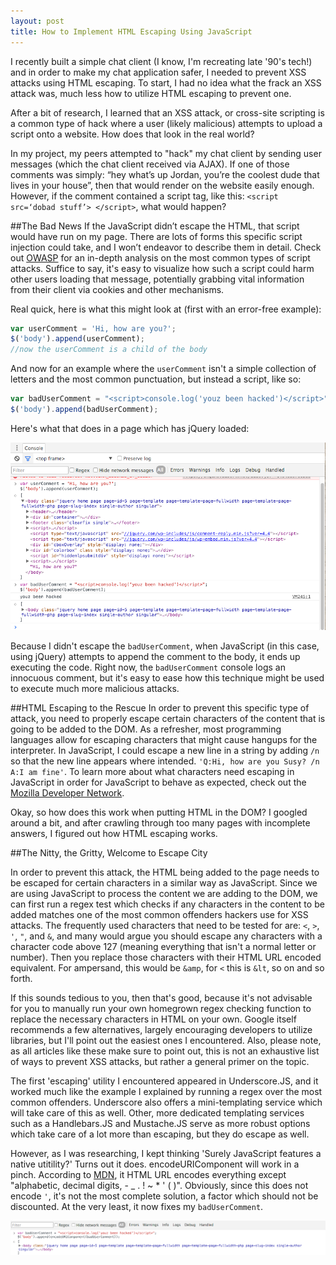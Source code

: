 ```yaml
---
layout: post
title: How to Implement HTML Escaping Using JavaScript
---
```

I recently built a simple chat client (I know, I'm recreating late '90's tech!) and in order to make my chat application safer, I needed to prevent XSS attacks using HTML escaping. To start, I had no idea what the frack an XSS attack was, much less how to utilize HTML escaping to prevent one.

After a bit of research, I learned that an XSS attack, or cross-site scripting is a common type of hack where a user (likely malicious) attempts to upload a script onto a website. How does that look in the real world?

In my project, my peers attempted to "hack" my chat client by sending user messages (which the chat client received via AJAX). If one of those comments was simply: “hey what’s up Jordan, you’re the coolest dude that lives in your house”, then that would render on the website easily enough. However, if the comment contained a script tag, like this: `<script src=‘dobad stuff’> </script>`, what would happen?

##The Bad News
If the JavaScript didn’t escape the HTML, that script would have run on my page. There are lots of forms this specific script injection could take, and I won’t endeavor to describe them in detail. Check out [OWASP](https://www.owasp.org/index.php/Cross-site_Scripting_(XSS)) for an in-depth analysis on the most common types of script attacks. Suffice to say, it's easy to visualize how such a script could harm other users loading that message, potentially grabbing vital information from their client via cookies and other mechanisms.

Real quick, here is what this might look at (first with an error-free example):

```javascript
var userComment = 'Hi, how are you?';
$('body').append(userComment);
//now the userComment is a child of the body
```
And now for an example where the `userComment` isn't a simple collection of letters and the most common punctuation, but instead a script, like so:

```javascript
var badUserComment = "<script>console.log('youz been hacked')</script>";
$('body').append(badUserComment);
```
Here's what that does in a page which has jQuery loaded:

![](../images/htmlnonescapedconsolelog.png)

Because I didn't escape the `badUserComment`, when JavaScript (in this case, using jQuery) attempts to append the comment to the body, it ends up executing the code. Right now, the `badUserComment` console logs an innocuous comment, but it's easy to ease how this technique might be used to execute much more malicious attacks.

##HTML Escaping to the Rescue
In order to prevent this specific type of attack, you need to properly escape certain characters of the content that is going to be added to the DOM. As a refresher, most programming languages allow for escaping characters that might cause hangups for the interpreter. In JavaScript, I could escape a new line in a string by adding `/n` so that the new line appears where intended. `'Q:Hi, how are you Susy? /n A:I am fine'`. To learn more about what characters need escaping in JavaScript in order for JavaScript to behave as expected, check out the [Mozilla Developer Network](https://msdn.microsoft.com/en-us/library/2yfce773(v=vs.94).aspx).

Okay, so how does this work when putting HTML in the DOM? I googled around a bit, and after crawling through too many pages with incomplete answers, I figured out how HTML escaping works.

##The Nitty, the Gritty, Welcome to Escape City

In order to prevent this attack, the HTML being added to the page needs to be escaped for certain characters in a similar way as JavaScript. Since we are using JavaScript to process the content we are adding to the DOM, we can first run a regex test which checks if any characters in the content to be added matches one of the most common offenders hackers use for XSS attacks. The frequently used characters that need to be tested for are: `<`, `>`, `'`, `"`, and `&`, and many would argue you should escape any characters with a character code above 127 (meaning everything that isn't a normal letter or number). Then you replace those characters with their HTML URL encoded equivalent. For ampersand, this would be `&amp`, for `<` this is `&lt`, so on and so forth.

If this sounds tedious to you, then that's good, because it's not advisable for you to manually run your own homegrown regex checking function to replace the necessary characters in HTML on your own. Google itself recommends a few alternatives, largely encouraging developers to utilize libraries, but I'll point out the easiest ones I encountered. Also, please note, as all articles like these make sure to point out, this is not an exhaustive list of ways to prevent XSS attacks, but rather a general primer on the topic.

The first 'escaping' utility I encountered appeared in Underscore.JS, and it worked much like the example I explained by running a regex over the most common offenders. Underscore also offers a mini-templating service which will take care of this as well. Other, more dedicated templating services such as a Handlebars.JS and Mustache.JS serve as more robust options which take care of a lot more than escaping, but they do escape as well.

However, as I was researching, I kept thinking 'Surely JavaScript features a native utitility?' Turns out it does. encodeURIComponent will work in a pinch. According to [MDN](https://developer.mozilla.org/en-US/docs/Web/JavaScript/Reference/Global_Objects/encodeURIComponent), it HTML URL encodes everything except "alphabetic, decimal digits, - _ . ! ~ * ' ( )". Obviously, since this does not encode `'`, it's not the most complete solution, a factor which should not be discounted. At the very least, it now fixes my `badUserComment`.

![](../images/escaped.png)
